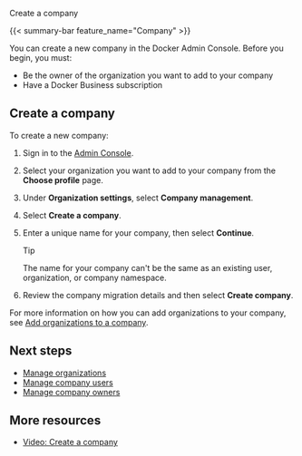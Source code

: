 Create a company


{{< summary-bar feature_name="Company" >}}

You can create a new company in the Docker Admin Console. Before you begin, you must:
- Be the owner of the organization you want to add to your company
- Have a Docker Business subscription

## Create a company

To create a new company:

1. Sign in to the [Admin Console](https://app.docker.com/admin).
2. Select your organization you want to add to your company from the **Choose profile** page.
3. Under **Organization settings**, select **Company management**.
4. Select **Create a company**.
5. Enter a unique name for your company, then select **Continue**.

    > [!TIP]
    >
    > The name for your company can't be the same as an existing user, organization, or company namespace.

6. Review the company migration details and then select **Create company**.

For more information on how you can add organizations to your company, see [Add organizations to a company](./organizations.md#add-organizations-to-a-company).


## Next steps

- [Manage organizations](./organizations.md)
- [Manage company users](./users.md)
- [Manage company owners](./owners.md)

## More resources

- [Video: Create a company](https://youtu.be/XZ5_i6qiKho?feature=shared&t=359)
